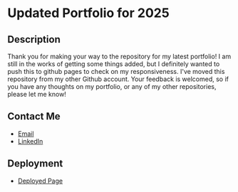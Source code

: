 # Updated Portfolio for 2025

## Description

Thank you for making your way to the repository for my latest portfolio! I am still in the works of getting some things added, but I definitely wanted to push this to github pages to check on my responsiveness. 
I've moved this repository from my other Github account.
Your feedback is welcomed, so if you have any thoughts on my portfolio, or any of my other repositories, please let me know! 

## Contact Me

- [Email](simmonds.dev@gmail.com)
- [LinkedIn](https://www.linkedin.com/in/christopher-simmonds/)

## Deployment

- [Deployed Page](https://simmonds-dev.github.io/Portfolio2025/)